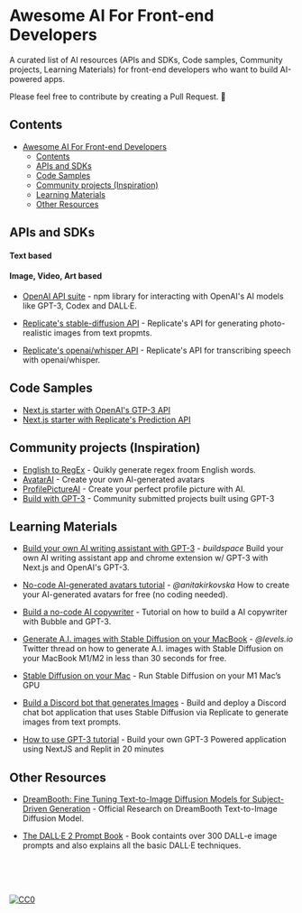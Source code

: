 # Awesome AI For Front-end Developers
A curated list of AI resources (APIs and SDKs, Code samples, Community projects, Learning Materials) for front-end developers who want to build AI-powered apps.

Please feel free to contribute by creating a Pull Request. 🚀

## Contents
- [Awesome AI For Front-end Developers](#awesome-ai-for-front-end-developers)
  - [Contents](#contents)
  - [APIs and SDKs](#apis-and-sdks)
  - [Code Samples](#code-samples)
  - [Community projects (Inspiration)](#community-projects-inspiration)
  - [Learning Materials](#learning-materials)
  - [Other Resources](#other-resources)





## APIs and SDKs
#### Text based

#### Image, Video, Art based
* [OpenAI API suite](https://beta.openai.com/docs/libraries/node-js-library) - npm library for interacting with OpenAI's AI models like GPT-3, Codex and DALL·E.
* [Replicate's stable-diffusion API](https://replicate.com/stability-ai/stable-diffusion/api) - Replicate's API for generating photo-realistic images from text propmts.

* [Replicate's openai/whisper API](https://replicate.com/openai/whisper/api) - Replicate's API for transcribing speech with openai/whisper.

## Code Samples
* [Next.js starter with OpenAI's GTP-3 API](https://github.com/openai/openai-quickstart-node)
* [Next.js starter with Replicate's Prediction API](https://github.com/replicate/getting-started-nextjs)

## Community projects (Inspiration)
* [English to RegEx](https://www.autoregex.xyz/) - Quikly generate regex froom English words.
* [AvatarAI](https://avatarai.me/) - Create your own
AI-generated avatars
* [ProfilePictureAI](https://www.profilepicture.ai/) - Create your perfect profile picture with AI.
* [Build with  GPT-3](https://www.buildgpt3.com/) - Community submitted projects built using GPT-3

## Learning Materials
* [Build your own AI writing assistant with GPT-3](https://buildspace.so/p/build-ai-writing-assistant-gpt3) - _buildspace_
Build your own AI writing assistant app and chrome extension w/ GPT-3 with Next.js and OpenAI's GPT-3.

* [No-code AI-generated avatars tutorial](https://biyo.notion.site/biyo/How-to-create-your-AI-generated-avatars-for-free-no-coding-needed-84c98ce95405478cb8dda4fb8b9d4f29) - _@anitakirkovska_ How to create your AI-generated avatars for free (no coding needed).

* [Build a no-code AI copywriter](https://www.joshmunsch.com/post/build-a-nocode-ai-copywriter) - Tutorial on how to build a AI copywriter with Bubble and GPT-3.

* [Generate A.I. images with Stable Diffusion on your MacBook](https://twitter.com/levelsio/status/1565736603062079489) - _@levels.io_ Twitter thread on how to generate A.I. images with Stable Diffusion on your MacBook M1/M2 in less than 30 seconds for free.

* [Stable Diffusion on your Mac](https://replicate.com/blog/run-stable-diffusion-on-m1-mac) - Run Stable Diffusion on your M1 Mac’s GPU





* [Build a Discord bot that generates Images](https://replicate.com/docs/get-started/discord-bot) - Build and deploy a Discord chat bot application that uses Stable Diffusion via Replicate to generate images from text prompts.


* [How to use GPT-3 tutorial](https://lablab.ai/t/gpt3) - Build your own GPT-3 Powered application using NextJS and Replit in 20 minutes

## Other Resources
* [DreamBooth: Fine Tuning Text-to-Image Diffusion Models for Subject-Driven Generation](https://arxiv.org/abs/2208.12242) - Official Research on DreamBooth Text-to-Image Diffusion Model. 

* [The DALL·E 2 Prompt Book](https://dallery.gallery/the-dalle-2-prompt-book/) - Book containts over 300 DALL-e image prompts and also explains all the basic DALL·E techniques.

<br />
<br />
<br />


[![CC0](https://licensebuttons.net/p/zero/1.0/88x31.png)](http://creativecommons.org/publicdomain/zero/1.0/)

